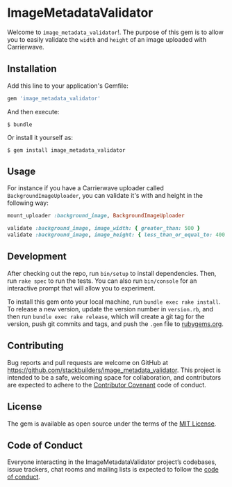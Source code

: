 # ImageMetadataValidator

Welcome to `image_metadata_validator`!. The purpose of this gem is to allow you to easily validate the `width` and `height` of an image uploaded with Carrierwave.

## Installation

Add this line to your application's Gemfile:

```ruby
gem 'image_metadata_validator'
```

And then execute:

    $ bundle

Or install it yourself as:

    $ gem install image_metadata_validator

## Usage
For instance if you have a Carrierwave uploader called `BackgroundImageUploader`, you can validate it's with and height in the following way:

```ruby
mount_uploader :background_image, BackgroundImageUploader

validate :background_image, image_width: { greater_than: 500 }
validate :background_image, image_height: { less_than_or_equal_to: 400 }
```

## Development

After checking out the repo, run `bin/setup` to install dependencies. Then, run `rake spec` to run the tests. You can also run `bin/console` for an interactive prompt that will allow you to experiment.

To install this gem onto your local machine, run `bundle exec rake install`. To release a new version, update the version number in `version.rb`, and then run `bundle exec rake release`, which will create a git tag for the version, push git commits and tags, and push the `.gem` file to [rubygems.org](https://rubygems.org).

## Contributing

Bug reports and pull requests are welcome on GitHub at https://github.com/stackbuilders/image_metadata_validator. This project is intended to be a safe, welcoming space for collaboration, and contributors are expected to adhere to the [Contributor Covenant](http://contributor-covenant.org) code of conduct.

## License

The gem is available as open source under the terms of the [MIT License](http://opensource.org/licenses/MIT).

## Code of Conduct

Everyone interacting in the ImageMetadataValidator project’s codebases, issue trackers, chat rooms and mailing lists is expected to follow the [code of conduct](https://github.com/[USERNAME]/image_metadata_validator/blob/master/CODE_OF_CONDUCT.md).
